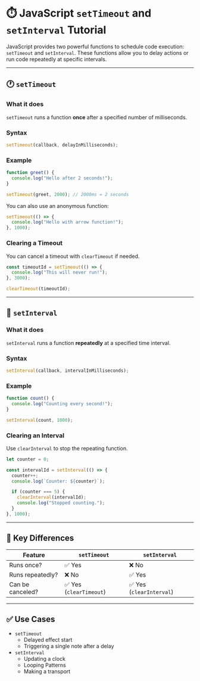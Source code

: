 # ⏱️ JavaScript `setTimeout` and `setInterval` Tutorial

JavaScript provides two powerful functions to schedule code execution: `setTimeout` and `setInterval`. These functions allow you to delay actions or run code repeatedly at specific intervals.

---

## 🕐 `setTimeout`

### What it does
`setTimeout` runs a function **once** after a specified number of milliseconds.

### Syntax
```js
setTimeout(callback, delayInMilliseconds);
```

### Example
```js
function greet() {
  console.log("Hello after 2 seconds!");
}

setTimeout(greet, 2000); // 2000ms = 2 seconds
```

You can also use an anonymous function:
```js
setTimeout(() => {
  console.log("Hello with arrow function!");
}, 1000);
```

### Clearing a Timeout
You can cancel a timeout with `clearTimeout` if needed.

```js
const timeoutId = setTimeout(() => {
  console.log("This will never run!");
}, 3000);

clearTimeout(timeoutId);
```

---

## 🔁 `setInterval`

### What it does
`setInterval` runs a function **repeatedly** at a specified time interval.

### Syntax
```js
setInterval(callback, intervalInMilliseconds);
```

### Example
```js
function count() {
  console.log("Counting every second!");
}

setInterval(count, 1000);
```

### Clearing an Interval
Use `clearInterval` to stop the repeating function.

```js
let counter = 0;

const intervalId = setInterval(() => {
  counter++;
  console.log(`Counter: ${counter}`);

  if (counter === 5) {
    clearInterval(intervalId);
    console.log("Stopped counting.");
  }
}, 1000);
```

---

## 🧠 Key Differences

| Feature        | `setTimeout`     | `setInterval`   |
|----------------|------------------|-----------------|
| Runs once?     | ✅ Yes           | ❌ No           |
| Runs repeatedly? | ❌ No           | ✅ Yes          |
| Can be canceled? | ✅ Yes (`clearTimeout`) | ✅ Yes (`clearInterval`) |

---

## ✅ Use Cases

- `setTimeout`
  - Delayed effect start
  - Triggering a single note after a delay
- `setInterval`
  - Updating a clock
  - Looping Patterns
  - Making a transport
